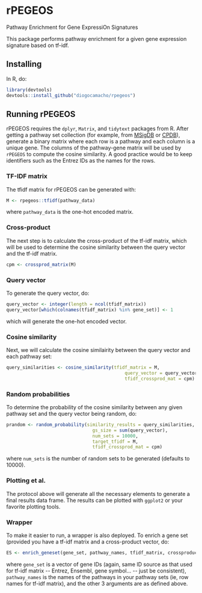 # rPEGEOS
Pathway Enrichment for Gene ExpressiOn Signatures

This package performs pathway enrichment for a given gene expression signature based on tf-idf.


## Installing
In R, do:

```r
library(devtools)
devtools::install_github("diogocamacho/rpegeos")
```

## Running rPEGEOS
rPEGEOS requires the `dplyr`, `Matrix`, and `tidytext` packages from R.  After getting a pathway set collection (for example, from [MSigDB](http://software.broadinstitute.org/gsea/msigdb/collections.jsp) or [CPDB](http://cpdb.molgen.mpg.de)), generate a binary matrix where each row is a pathway and each column is a unique gene. The columns of the pathway-gene matrix will be used by `rPEGEOS` to compute the cosine similarity. A good practice would be to keep identifiers such as the Entrez IDs as the names for the rows. 

### TF-IDF matrix
The tfidf matrix for rPEGEOS can be generated with: 

```r
M <- rpegeos::tfidf(pathway_data)
```

where `pathway_data` is the one-hot encoded matrix.  

### Cross-product
The next step is to calculate the cross-product of the tf-idf matrix, which will be used to determine the cosine similarity between the query vector and the tf-idf matrix. 

```r
cpm <- crossprod_matrix(M)
```


### Query vector
To generate the query vector, do:

```r
query_vector <- integer(length = ncol(tfidf_matrix))
query_vector[which(colnames(tfidf_matrix) %in% gene_set)] <- 1
```

which will generate the one-hot encoded vector.  

### Cosine similarity
Next, we will calculate the cosine similairity between the query vector and each pathway set:

```r
query_similarities <- cosine_similarity(tfidf_matrix = M,
                                            query_vector = query_vector,
                                            tfidf_crossprod_mat = cpm)
```

### Random probabilities
To determine the probability of the cosine similarity between any given pathway set and the query vector being random, do:

```r
prandom <- random_probability(similarity_results = query_similarities,
                                gs_size = sum(query_vector),
                                num_sets = 10000,
                                target_tfidf = M,
                                tfidf_crossprod_mat = cpm)
```

where `num_sets` is the number of random sets to be generated (defaults to 10000).  


### Plotting et al.
The protocol above will generate all the necessary elements to generate a final results data frame.  The results can be plotted with `ggplot2` or your favorite plotting tools.


### Wrapper
To make it easier to run, a wrapper is also deployed.  To enrich a gene set (provided you have a tf-idf matrix and a cross-product vector, do:

```r
ES <- enrich_geneset(gene_set, pathway_names, tfidf_matrix, crossproduct, num_random)
```

where `gene_set` is a vector of gene IDs (again, same ID source as that used for tf-idf matrix -- Entrez, Ensembl, gene symbol... -- just be consistent), `pathway_names` is the names of the pathways in your pathway sets (ie, row names for tf-idf matrix), and the other 3 arguments are as defined above.

